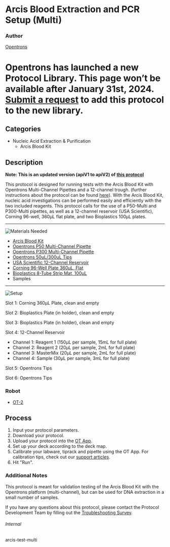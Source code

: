 # Arcis Blood Extraction and PCR Setup (Multi)

### Author
[Opentrons](https://opentrons.com/)


# Opentrons has launched a new Protocol Library. This page won’t be available after January 31st, 2024. [Submit a request](https://docs.google.com/forms/d/e/1FAIpQLSdYYp9QCKow4nn0KlCVsMS3HX0eJ0N9O7-erajKvcpT0lWbSg/viewform) to add this protocol to the new library.

## Categories
* Nucleic Acid Extraction & Purification
	* Arcis Blood Kit


## Description
**Note: This is an updated version (apiV1 to apiV2) of [this protocol](https://protocol-delivery.protocols.opentrons.com/protocol/arcis-test-multi)**

This protocol is designed for running tests with the Arcis Blood Kit with Opentrons Multi-Channel Pipettes and a 12-channel trough. (further instructions about the protocol can be found [here](https://arcisbio.com/wp-content/uploads/2019/09/Arcis-Blood-kit-Bulk-kit-UFL005-50rxn-IFU-Rev-6.12.2018.pdf)). With the Arcis Blood Kit, nucleic acid investigations can be performed easily and efficiently with the two included reagents. This protocol calls for the use of a P50-Multi and P300-Multi pipettes, as well as a 12-channel reservoir (USA Scientific), Corning 96-well, 360μL flat plate, and two Bioplastics 100μL plates.

---
![Materials Needed](https://s3.amazonaws.com/opentrons-protocol-library-website/custom-README-images/001-General+Headings/materials.png)

* [Arcis Blood Kit](http://www.arcisbio.com/products/arcis-dna-blood-kit/)
* [Opentrons P50 Multi-Channel Pipette](https://shop.opentrons.com/collections/ot-2-pipettes/products/8-channel-electronic-pipette)
* [Opentrons P300 Multi-Channel Pipette](https://shop.opentrons.com/collections/ot-2-pipettes/products/8-channel-electronic-pipette)
* [Opentrons 50uL/300uL Tips](https://shop.opentrons.com/collections/opentrons-tips/products/opentrons-300ul-tips)
* [USA Scientific 12-Channel Reservoir](https://labware.opentrons.com/usascientific_12_reservoir_22ml?category=reservoir)
* [Corning 96-Well Plate 360µL, Flat](https://labware.opentrons.com/corning_96_wellplate_360ul_flat)
* [Bioplastics 8-Tube Strip Mat, 100µL](https://bioplastics.com/productdetails.aspx?code=B59009-1)
* Samples

---
![Setup](https://s3.amazonaws.com/opentrons-protocol-library-website/custom-README-images/001-General+Headings/Setup.png)

Slot 1: Corning 360µL Plate, clean and empty

Slot 2: Bioplastics Plate (in holder), clean and empty

Slot 3: Bioplastics Plate (in holder), clean and empty

Slot 4: 12-Channel Reservoir
* Channel 1: Reagent 1 (150µL per sample, 15mL for full plate)
* Channel 2: Reagent 2 (20µL per sample, 2mL for full plate)
* Channel 3: MasterMix (20µL per sample, 2mL for full plate)
* Channel 4: Sample (30µL per sample, 3mL for full plate)

Slot 5: Opentrons Tips

Slot 6: Opentrons Tips


### Robot
* [OT-2](https://opentrons.com/ot-2)

## Process

1. Input your protocol parameters.
2. Download your protocol.
3. Upload your protocol into the [OT App](https://opentrons.com/ot-app).
4. Set up your deck according to the deck map.
5. Calibrate your labware, tiprack and pipette using the OT App. For calibration tips, check out our [support articles](https://support.opentrons.com/en/collections/1559720-guide-for-getting-started-with-the-ot-2).
6. Hit "Run".

### Additional Notes
This protocol is meant for validation testing of the Arcis Blood Kit with the Opentrons platform (multi-channel), but can be used for DNA extraction in a small number of samples.

If you have any questions about this protocol, please contact the Protocol Development Team by filling out the [Troubleshooting Survey](https://protocol-troubleshooting.paperform.co/).

###### Internal
arcis-test-multi
